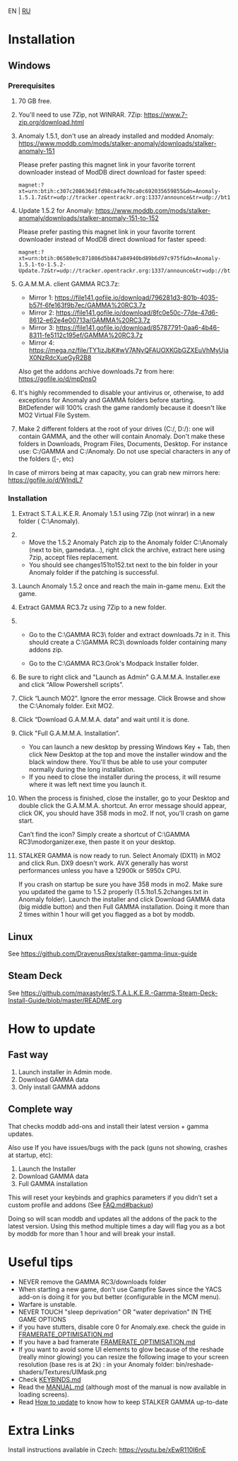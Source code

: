 EN | [RU](./INSTALLATION.ru.md)

# Installation

## Windows

### Prerequisites 

1. 70 GB free.
2. You'll need to use 7Zip, not WINRAR. 7Zip: https://www.7-zip.org/download.html
3. Anomaly 1.5.1, don't use an already installed and modded Anomaly: https://www.moddb.com/mods/stalker-anomaly/downloads/stalker-anomaly-151

   Please prefer pasting this magnet link in your favorite torrent downloader instead of ModDB direct download for faster speed:
   ```
   magnet:?xt=urn:btih:c307c208636d1fd98ca4fe70ca0c692035659855&dn=Anomaly-1.5.1.7z&tr=udp://tracker.opentrackr.org:1337/announce&tr=udp://bt1.archive.org:6969/announce&tr=udp://bt2.archive.org:6969/announce&tr=udp://tracker.torrent.eu.org:451/announce
   ```
4. Update 1.5.2 for Anomaly: https://www.moddb.com/mods/stalker-anomaly/downloads/stalker-anomaly-151-to-152
   
   Please prefer pasting this magnet link in your favorite torrent downloader instead of ModDB direct download for faster speed:
   ```
   magnet:?xt=urn:btih:06580e9c871086d5b847a84940bd89b6d97c975f&dn=Anomaly-1.5.1-to-1.5.2-Update.7z&tr=udp://tracker.opentrackr.org:1337/announce&tr=udp://bt1.archive.org:6969/announce&tr=udp://bt2.archive.org:6969/announce&tr=udp://tracker.torrent.eu.org:451/announce
   ```
   
5. G.A.M.M.A. client GAMMA RC3.7z:
   - Mirror 1: https://file141.gofile.io/download/796281d3-801b-4035-b57f-6fe163f9b7ec/GAMMA%20RC3.7z
   - Mirror 2: https://file141.gofile.io/download/8fc0e50c-77de-47d6-8612-e62e4e00713a/GAMMA%20RC3.7z
   - Mirror 3: https://file141.gofile.io/download/85787791-0aa6-4b46-8311-fe5112c195ef/GAMMA%20RC3.7z
   - Mirror 4: https://mega.nz/file/TY1jzJbK#wV7ANyQFAUOXKGbGZXEuVhMyUjaX0NzRdcXueGyR2B8

   Also get the addons archive downloads.7z from here: https://gofile.io/d/mpDnsO
6. It's highly recommended to disable your antivirus or, otherwise, to add exceptions for Anomaly and GAMMA folders before starting. BitDefender will 100% crash the game randomly because it doesn't like MO2 Virtual File System.
7. Make 2 different folders at the root of your drives (C:/, D:/): one will contain GAMMA, and the other will contain Anomaly. Don't make these folders in Downloads, Program Files, Documents, Desktop. For instance use: C:/GAMMA and C:/Anomaly. Do not use special characters in any of the folders ([-, etc)

In case of mirrors being at max capacity, you can grab new mirrors here: https://gofile.io/d/WlndL7

### Installation

1. Extract S.T.A.L.K.E.R. Anomaly 1.5.1 using 7Zip (not winrar) in a new folder ( C:\Anomaly).
2. - Move the 1.5.2 Anomaly Patch zip to the Anomaly folder C:\Anomaly (next to bin, gamedata...), right click the archive, extract here using 7zip, accept files replacement.
   - You should see changes151to152.txt next to the bin folder in your Anomaly folder if the patching is successful.
3. Launch Anomaly 1.5.2 once and reach the main in-game menu. Exit the game.
4. Extract GAMMA RC3.7z using 7Zip to a new folder. 
5. - Go to the C:\GAMMA RC3\ folder and extract downloads.7z in it. This should create a C:\GAMMA RC3\ downloads folder containing many addons zip.

   - Go to the C:\GAMMA RC3\.Grok's Modpack Installer folder.
6. Be sure to right click and "Launch as Admin" G.A.M.M.A. Installer.exe and click “Allow Powershell scripts”.
7. Click “Launch MO2”. Ignore the error message. Click Browse and show the C:\Anomaly folder. Exit MO2.
8. Click “Download G.A.M.M.A. data” and wait until it is done.
9. Click "Full G.A.M.M.A. Installation”. 
   - You can launch a new desktop by pressing Windows Key + Tab, then click New Desktop at the top and move the installer window and the black window there. You'll thus be able to use your computer normally during the long installation. 
   - If you need to close the installer during the process, it will resume where it was left next time you launch it.
10. When the process is finished, close the installer, go to your Desktop and double click the G.A.M.M.A. shortcut. An error message should appear, click OK, you should have 358 mods in mo2. If not, you'll crash on game start.

    Can’t find the icon? Simply create a shortcut of C:\GAMMA RC3\modorganizer.exe, then paste it on your desktop.
11. STALKER GAMMA is now ready to run. Select Anomaly (DX11) in MO2 and click Run. DX9 doesn't work. AVX generally has worst performances unless you have a 12900k or 5950x CPU.
    
    If you crash on startup be sure you have 358 mods in mo2. Make sure you updated the game to 1.5.2 properly (1.5.1to1.5.2changes.txt in Anomaly folder). Launch the installer and click Download GAMMA data (big middle button) and then Full GAMMA installation. Doing it more than 2 times within 1 hour will get you flagged as a bot by moddb.

## Linux

See https://github.com/DravenusRex/stalker-gamma-linux-guide

## Steam Deck

See https://github.com/maxastyler/S.T.A.L.K.E.R.-Gamma-Steam-Deck-Install-Guide/blob/master/README.org

# How to update 

## Fast way

1. Launch installer in Admin mode.
2. Download GAMMA data
3. Only install GAMMA addons

## Complete way

That checks moddb add-ons and install their latest version + gamma updates.

Also use If you have issues/bugs with the pack (guns not showing, crashes at startup, etc):

1. Launch the Installer
2. Download GAMMA data
3. Full GAMMA installation

This will reset your keybinds and graphics parameters if you didn’t set a custom profile and addons (See [FAQ.md#backup](./FAQ.md#backup))

Doing so will scan moddb and updates all the addons of the pack to the latest version. Using this method multiple times a day will flag you as a bot by moddb for more than 1 hour and will break your install. 

# Useful tips

- NEVER remove the GAMMA RC3/downloads folder
- When starting a new game, don't use Campfire Saves since the YACS add-on is doing it for you but better (configurable in the MCM menu).
- Warfare is unstable.
- NEVER TOUCH "sleep deprivation" OR "water deprivation" IN THE GAME OPTIONS 
- if you have stutters, disable core 0 for Anomaly.exe. check the guide in [FRAMERATE_OPTIMISATION.md](./FRAMERATE_OPTIMISATION.md)
- If you have a bad framerate [FRAMERATE_OPTIMISATION.md](./FRAMERATE_OPTIMISATION.md)
- If you want to avoid some UI elements to glow because of the reshade (really minor glowing) you can resize the following image to your screen resolution (base res is at 2k) : in your Anomaly folder: bin/reshade-shaders/Textures/UIMask.png
- Check [KEYBINDS.md](./KEYBINDS.md)
- Read the [MANUAL.md](./MANUAL.md) (although most of the manual is now available in loading screens).
- Read [How to update](#how-to-update) to know how to keep STALKER GAMMA up-to-date

# Extra Links

Install instructions available in Czech: https://youtu.be/xEwR110I6nE
